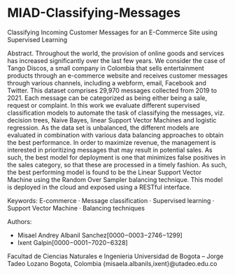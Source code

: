 # MIAD-Classifying-Messages

Classifying Incoming Customer Messages for an E-Commerce Site using Supervised Learning

Abstract. 
Throughout the world, the provision of online goods and services
has increased significantly over the last few years. We consider the
case of Tango Discos, a small company in Colombia that sells entertainment
products through an e-commerce website and receives customer
messages through various channels, including a webform, email, Facebook
and Twitter. This dataset comprises 29,970 messages collected from
2019 to 2021. Each message can be categorized as being either being a
sale, request or complaint. In this work we evaluate different supervised
classification models to automate the task of classifying the messages,
viz. decision trees, Naive Bayes, linear Support Vector Machines and
logistic regression. As the data set is unbalanced, the different models
are evaluated in combination with various data balancing approaches to
obtain the best performance. In order to maximize revenue, the management
is interested in prioritizing messages that may result in potential
sales. As such, the best model for deployment is one that minimizes false
positives in the sales category, so that these are processed in a timely
fashion. As such, the best performing model is found to be the Linear
Support Vector Machine using the Random Over Sampler balancing technique.
This model is deployed in the cloud and exposed using a RESTful
interface.

Keywords: E-commerce · Message classification · Supervised learning
· Support Vector Machine · Balancing techniques

Authors: 
- Misael Andrey Albanil Sanchez[0000−0003−2746−1299]
- Ixent Galpin[0000−0001−7020−6328]

Facultad de Ciencias Naturales e Ingenieria
Universidad de Bogota – Jorge Tadeo Lozano
Bogota, Colombia
{misaela.albanils,ixent}@utadeo.edu.co
